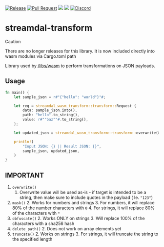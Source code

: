 [![Release](https://github.com/streamdal/streamdal/actions/workflows/libs-wasm-release.yml/badge.svg)](https://github.com/streamdal/streamdal/actions/workflows/libs-wasm-release.yml)
[![Pull Request](https://github.com/streamdal/streamdal/actions/workflows/libs-wasm-transform-pr.yml/badge.svg)](https://github.com/streamdal/streamdal/actions/workflows/libs-wasm-transform-pr.yml)
<a href="https://crates.io/crates/streamdal-wasm-transform/"><img src="https://img.shields.io/crates/v/streamdal-wasm-transform.svg"></a>
<a href="https://docs.rs/streamdal-wasm-transform/"><img src="https://img.shields.io/badge/docs-rustdoc-369"></a>
[![Discord](https://img.shields.io/badge/Community-Discord-4c57e8.svg)](https://discord.gg/streamdal)

streamdal-transform
==================

> [!CAUTION]
> There are no longer releases for this library. It is now included directly into wasm modules via Cargo.toml path


Library used by [/libs/wasm](https://github.com/streamdal/streamdal/tree/main/libs/wasm) to 
perform transformations on JSON payloads.
## Usage

```rust
fn main() {
    let sample_json = r#"{"hello": "world"}"#;

    let req = streamdal_wasm_transform::transform::Request {
        data: sample_json.into(),
        path: "hello".to_string(),
        value: r#""baz""#.to_string(),
    };

    let updated_json = streamdal_wasm_transform::transform::overwrite(&req).unwrap();

    println!(
        "Input JSON: {} || Result JSON: {}",
        sample_json, updated_json,
    )
}
```

## IMPORTANT 

1. `overwrite()`
    1. Overwrite value will be used as-is - if target is intended to be a 
string, then make sure to include quotes in the payload ( Ie. `"123"`)
1. `mask()`
   2. Works for numbers and strings
   3. For numbers, it will replace 80% of the number characters with `0`
   4. For strings, it will replace 80% of the characters with `*`
1. `obfuscate()`
   2. Works ONLY on strings
   3. Will replace 100% of the characters with a sha256 hash
1. `delete_path()`
   2. Does not work on array elements yet
1. `truncate()` 
   2. Works on strings
   3. For strings, it will truncate the string to the specified length